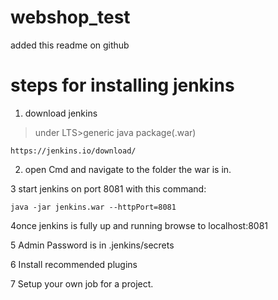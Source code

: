 # webshop_test
added this readme on github 

# steps for installing jenkins

1. download jenkins
>under LTS>generic java package(.war)
````
https://jenkins.io/download/
````
2. open Cmd and navigate to the folder the war is in.

3 start jenkins on port 8081 with this command: 
````
java -jar jenkins.war --httpPort=8081
````
4once jenkins is fully up and running browse to localhost:8081

5 Admin Password is in .jenkins/secrets 

6 Install recommended plugins

7 Setup your own job for a project.
